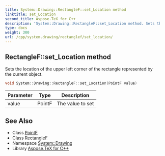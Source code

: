 ```yaml
---
title: System::Drawing::RectangleF::set_Location method
linktitle: set_Location
second_title: Aspose.TeX for C++
description: 'System::Drawing::RectangleF::set_Location method. Sets the location of the upper left corner of the rectangle represented by the current object in C++.'
type: docs
weight: 300
url: /cpp/system.drawing/rectanglef/set_location/
---
```

## RectangleF::set_Location method


Sets the location of the upper left corner of the rectangle represented by the current object.

```cpp
void System::Drawing::RectangleF::set_Location(PointF value)
```


| Parameter | Type | Description |
| --- | --- | --- |
| value | PointF | The value to set |

## See Also

* Class [PointF](../../pointf/)
* Class [RectangleF](../)
* Namespace [System::Drawing](../../)
* Library [Aspose.TeX for C++](../../../)
